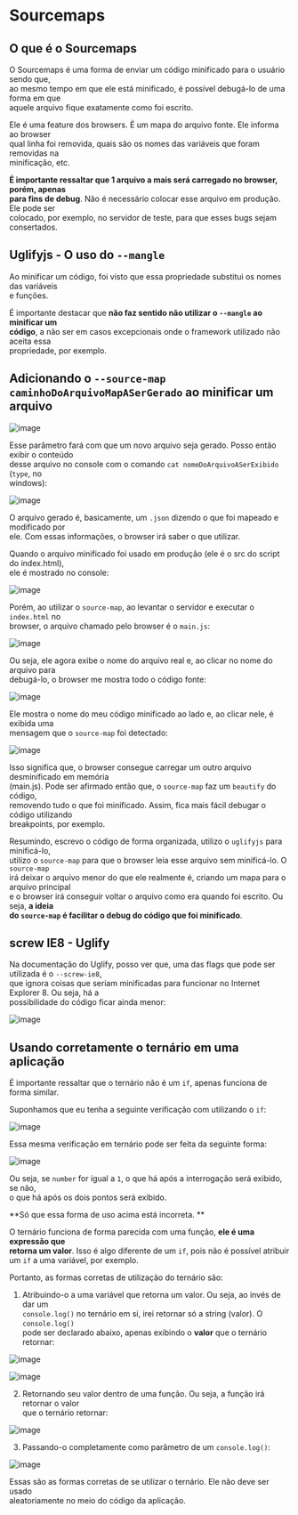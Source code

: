# Sourcemaps  

## O que é o Sourcemaps  
O Sourcemaps é uma forma de enviar um código minificado para o usuário sendo que,  
ao mesmo tempo em que ele está minificado, é possível debugá-lo de uma forma em que  
aquele arquivo fique exatamente como foi escrito.  

Ele é uma feature dos browsers. É um mapa do arquivo fonte. Ele informa ao browser  
qual linha foi removida, quais são os nomes das variáveis que foram removidas na  
minificação, etc.  

**É importante ressaltar que 1 arquivo a mais será carregado no browser, porém, apenas  
para fins de debug**. Não é necessário colocar esse arquivo em produção. Ele pode ser  
colocado, por exemplo, no servidor de teste, para que esses bugs sejam consertados.  

## Uglifyjs - O uso do `--mangle` 
Ao minificar um código, foi visto que essa propriedade substitui os nomes das variáveis  
e funções.  

É importante destacar que **não faz sentido não utilizar o `--mangle` ao minificar um  
código**, a não ser em casos excepcionais onde o framework utilizado não aceita essa  
propriedade, por exemplo.  

## Adicionando o `--source-map caminhoDoArquivoMapASerGerado` ao minificar um arquivo 
![image](https://user-images.githubusercontent.com/29297788/33807164-8776e2bc-ddb9-11e7-89a1-02472feec0a3.png)

Esse parâmetro fará com que um novo arquivo seja gerado. Posso então exibir o conteúdo  
desse arquivo no console com o comando `cat nomeDoArquivoASerExibido` (`type`, no  
windows):  

![image](https://user-images.githubusercontent.com/29297788/33807181-d4a525e4-ddb9-11e7-8de0-4dad0c1c174b.png)

O arquivo gerado é, basicamente, um `.json` dizendo o que foi mapeado e modificado por  
ele. Com essas informações, o browser irá saber o que utilizar.  

Quando o arquivo minificado foi usado em produção (ele é o src do script do index.html),  
ele é mostrado no console:  

![image](https://user-images.githubusercontent.com/29297788/33807213-42cbc424-ddba-11e7-89cf-d8a8c949c32a.png)

Porém, ao utilizar o `source-map`, ao levantar o servidor e executar o `index.html` no  
browser, o arquivo chamado pelo browser é o `main.js`:  

![image](https://user-images.githubusercontent.com/29297788/33807230-90566082-ddba-11e7-8674-f3ab9da8bbb5.png)

Ou seja, ele agora exibe o nome  do arquivo real e, ao clicar no nome do arquivo para  
debugá-lo, o browser me mostra todo o código fonte:  

![image](https://user-images.githubusercontent.com/29297788/33807260-d7b2b174-ddba-11e7-9c0f-475ac308f275.png)

Ele mostra o nome do meu código minificado ao lado e, ao clicar nele, é exibida uma  
mensagem que o `source-map` foi detectado:  

![image](https://user-images.githubusercontent.com/29297788/33807265-0f90de86-ddbb-11e7-9b4d-171efd4546e3.png)

Isso significa que, o browser consegue carregar um outro arquivo desminificado em memória  
(main.js). Pode ser afirmado então que, o `source-map` faz um `beautify` do código,  
removendo tudo o que foi minificado. Assim, fica mais fácil debugar o código utilizando  
breakpoints, por exemplo.  

Resumindo, escrevo o código de forma organizada, utilizo o `uglifyjs` para minificá-lo,  
utilizo o `source-map` para que o browser leia esse arquivo sem minificá-lo. O `source-map`  
irá deixar o arquivo menor do que ele realmente é, criando um mapa para o arquivo principal  
e o browser irá conseguir voltar o arquivo como era quando foi escrito. Ou seja, **a ideia  
do `source-map` é facilitar o debug do código que foi minificado**.  

## screw IE8 - Uglify 
Na documentação do Uglify, posso ver que, uma das flags que pode ser utilizada é o `--screw-ie8`,  
que ignora coisas que seriam minificadas para funcionar no Internet Explorer 8. Ou seja, há a  
possibilidade do código ficar ainda menor:  

![image](https://user-images.githubusercontent.com/29297788/33811096-164ee8b4-ddf5-11e7-8785-d3ea574073ef.png)

## Usando corretamente o ternário em uma aplicação  
É importante ressaltar que o ternário não é um `if`, apenas funciona de forma similar.  

Suponhamos que eu tenha a seguinte verificação com utilizando o `if`:  

![image](https://user-images.githubusercontent.com/29297788/33811135-b4fab524-ddf5-11e7-9d4c-c87dd78db69d.png)

Essa mesma verificação em ternário pode ser feita da seguinte forma:  

![image](https://user-images.githubusercontent.com/29297788/33811154-1c58e25e-ddf6-11e7-91e7-cf380187db56.png)

Ou seja, se `number` for igual a `1`, o que há após a interrogação será exibido, se não,  
o que há após os dois pontos será exibido.  

**Só que essa forma de uso acima está incorreta. **

O ternário funciona de forma parecida com uma função, **ele é uma expressão que  
retorna um valor**. Isso é algo diferente de um `if`, pois não é possível atribuir  
um `if` a uma variável, por exemplo.  

Portanto, as formas corretas de utilização do ternário são:  

1. Atribuindo-o a uma variável que retorna um valor. Ou seja, ao invés de dar um  
`console.log()` no ternário em si, irei retornar só a string (valor). O `console.log()`  
pode ser declarado abaixo, apenas exibindo o **valor** que o ternário retornar:  

![image](https://user-images.githubusercontent.com/29297788/33811203-06759ff8-ddf7-11e7-8c7a-9fabe8678c3b.png)

![image](https://user-images.githubusercontent.com/29297788/33811210-1bde7fa4-ddf7-11e7-8877-d3869ed77a36.png)

2. Retornando seu valor dentro de uma função. Ou seja, a função irá retornar o valor  
que o ternário retornar:  

![image](https://user-images.githubusercontent.com/29297788/33811231-6447b382-ddf7-11e7-9e0d-416387953a2a.png)

3. Passando-o completamente como parâmetro de um `console.log()`:  

![image](https://user-images.githubusercontent.com/29297788/33811269-4a27752c-ddf8-11e7-81a6-6b956840b492.png)

Essas são as formas corretas de se utilizar o ternário. Ele não deve ser usado  
aleatoriamente no meio do código da aplicação.  
